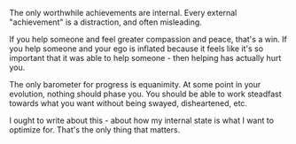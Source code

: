 The only worthwhile achievements are internal. Every external "achievement" is a distraction, and often misleading.

If you help someone and feel greater compassion and peace, that's a win. If you help someone and your ego is inflated because it feels like it's so important that it was able to help someone - then helping has actually hurt you.

The only barometer for progress is equanimity. At some point in your evolution, nothing should phase you. You should be able to work steadfast towards what you want without being swayed, disheartened, etc.

I ought to write about this - about how my internal state is what I want to optimize for. That's the only thing that matters.